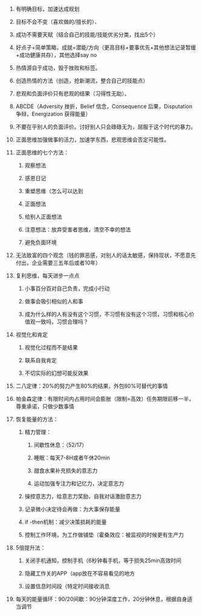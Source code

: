 1. 有明确目标，加速达成规划
    
2. 目标不会不变（喜欢做的/擅长的）、
    
3. 成功不需要天赋（结合自己的技能/技能优劣分类，找出5个）
    
4. 好点子+简单策略，成就=潜能/方向（更高目标+要事优先+其他想法记录暂缓+成功健康共存），其他选择say no
    <!--more-->
5. 热情源自于成功，毁于挫败和标签。
    
6. 创造热情的方法（创造，抢新潮流，整合自己的技能点）
    
7. 悲观和负面评价只有悲观的结果（习得性无助）、
    
8. ABCDE（Adversity 挫折，Belief 信念，Consequence 后果，Disputation 争辩，Energization 获得能量）
    
9. 不要在乎别人的负面评价。讨好别人只会碌碌无为，屈服于这个时代的暴力。
    
10. 正面思维加强做事的活力，加速学东西，悲观思维会否定可能性。
    
11. 正面思维的七个方法：
    
    1. 观察想法
        
    2. 感恩日记
        
    3. 重塑思维（怎么可以达到
        
    4. 正面想法
        
    5. 给别人正面想法
        
    6. 注意想法：放弃受害者思维，清空不幸的想法
        
    7. 避免负面环境
        
12. 无法致富的四个观念（钱的罪恶感，对别人的话太敏感，保持现状，不愿意先付出，企业需要三五年后或者10年）
    
13. 复利思维，每天进步一点点
    
    1. 小事百分百对自己负责，完成小行动
        
    2. 做事会吸引相似的人和事
        
    3. 成为什么样的人有没有这个习惯，不习惯有没有这个习惯，习惯和核心价值观一致吗，习惯合理吗？
        
14. 视觉化和肯定
    
    1. 视觉化过程而不是结果
        
    2. 联系自我肯定
        
    3. 不切实际的幻想可能反效果
        
15. 二八定律：20%的努力产生80%的结果，外包80%可替代的事情
    
16. 帕金森定律：有限时间内占用时间会膨胀（限制=高效）任务期限前移一半，尊重承诺，只做少数事情
    
17. 恢复能量的方法：
    
    1. 精力管理：
        
        1. 间歇性休息：（52/17）
            
        2. 睡眠：每天7-8H或者午休20min
            
        3. 甜食水果补充损失的意志力
            
        4. 运动加强专注力和记忆力，决定意志力
            
    2. 操控意志力，给意志力奖励，自我对话激励意志力
        
    3. 记录微小决定待会再做：为大事保存能量
        
    4. if -then机制：减少决策损耗的能量
        
    5. 控制工作环境，为工作做铺垫（霍桑效应：被监视的时候更有生产力
        
18. 5倍提升法：
    
    1. 关闭手机通知，控制手机（6秒钟看手机，等于损失25min高效时间
        
    2. 隐藏工作关的APP（app放在不容易看见的地方
        
    3. 设置信息时间段（特定时间接收消息
        
19. 每天的能量循环：90/20间歇：90分钟深度工作，20分钟休息，根据自身适当调节
